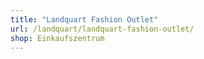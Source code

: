 ```yaml
---
title: "Landquart Fashion Outlet"
url: /landquart/landquart-fashion-outlet/
shop: Einkaufszentrum
---
```

